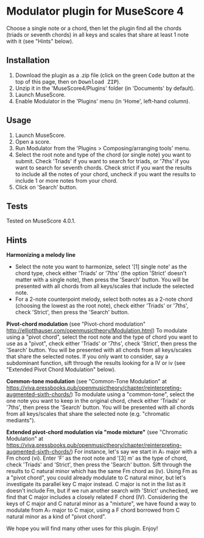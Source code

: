 # Modulator plugin for MuseScore 4

Choose a single note or a chord, then let the plugin find all the chords (triads or seventh chords) in all keys and scales that share at least 1 note with it (see "Hints" below).

## Installation
1.  Download the plugin as a .zip file (click on the green <kbd>Code</kbd> button at the top of this page, then on <kbd>Download ZIP</kbd>).
2.  Unzip it in the 'MuseScore4/Plugins' folder (in 'Documents' by default).
3.  Launch MuseScore.
4.  Enable Modulator in the 'Plugins' menu (in 'Home', left-hand column).

## Usage
1. Launch MuseScore.
2. Open a score.
3. Run Modulator from the 'Plugins > Composing/arranging tools' menu.
4. Select the root note and type of the chord (or single note) you want to submit.
   Check 'Triads' if you want to search for triads, or '7ths' if you want to search for seventh chords.
   Check strict if you want the results to include all the notes of your chord, uncheck if you want the results to include 1 or more notes from your chord.
5. Click on 'Search' button.

## Tests
Tested on MuseScore 4.0.1.

## Hints
**Harmonizing a melody line**
  - Select the note you want to harmonize, select '[1] single note' as the chord type, check either 'Triads' or '7ths' (the option 'Strict' doesn't matter with a single note), then press the 'Search' button. You will be presented with all chords from all keys/scales that include the selected note.
  - For a 2-note counterpoint melody, select both notes as a 2-note chord (choosing the lowest as the root note), check either 'Triads' or '7ths', check 'Strict', then press the 'Search' button.

**Pivot-chord modulation** (see "Pivot-chord modulation" http://elliotthauser.com/openmusictheory/Modulation.html)
To modulate using a "pivot chord", select the root note and the type of chord you want to use as a "pivot", check either 'Triads' or '7ths', check 'Strict', then press the 'Search' button. You will be presented with all chords from all keys/scales that share the selected notes. If you only want to consider, say a subdominant function, sift through the results looking for a IV or iv (see "Extended Pivot Chord Modulation" below).

**Common-tone modulation** (see "Common-Tone Modulation" at https://viva.pressbooks.pub/openmusictheory/chapter/reinterpreting-augmented-sixth-chords/)
To modulate using a "common-tone", select the one note you want to keep in the original chord, check either 'Triads' or '7ths', then press the 'Search' button. You will be presented with all chords from all keys/scales that share the selected note (e.g. "chromatic mediants").

**Extended pivot-chord modulation via "mode mixture"** (see "Chromatic Modulation" at https://viva.pressbooks.pub/openmusictheory/chapter/reinterpreting-augmented-sixth-chords/)
For instance, let's say we start in A♭ major with a Fm chord (vi). Enter 'F' as the root note and '[3] m' as the type of chord, check 'Triads' and 'Strict', then press the 'Search' button. Sift through the results to C natural minor which has the same Fm chord as (iv). Using Fm as a "pivot chord", you could already modulate to C natural minor, but let's investigate its parallel key C major instead. C major is not in the list as it doesn't include Fm, but if we run another search with 'Strict' unchecked, we find that C major includes a closely related F chord (IV). Considering the keys of C major and C natural minor as a "mixture", we have found a way to modulate from A♭ major to C major, using a F chord borrowed from C natural minor as a kind of "pivot chord".

We hope you will find many other uses for this plugin. Enjoy!